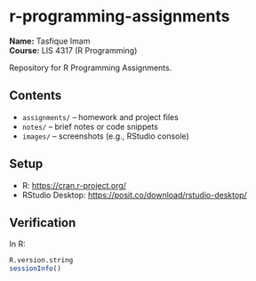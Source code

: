 # r-programming-assignments

**Name:** Tasfique Imam  
**Course:** LIS 4317 (R Programming)

Repository for R Programming Assignments.

## Contents
- `assignments/` – homework and project files
- `notes/` – brief notes or code snippets
- `images/` – screenshots (e.g., RStudio console)

## Setup
- R: https://cran.r-project.org/
- RStudio Desktop: https://posit.co/download/rstudio-desktop/

## Verification
In R:
```r
R.version.string
sessionInfo()
